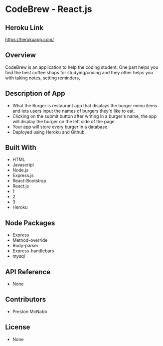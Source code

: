 # CodeBrew - React.js

## Heroku Link

https://herokuapp.com/

## Overview
CodeBrew is an application to help the coding student. One part helps you find the best coffee shops for studying/coding and they other helps you with taking notes, setting reminders,

## Description of App

* What the Burger is restaurant app that displays the burger menu items and lets users input the names of burgers they'd like to eat.
* Clicking on the submit button after writing in a burger's name, the app will display the burger on the left side of the page.
* Your app will store every burger in a database.
* Deployed using Heroku and Github.

## Built With

* HTML
* Javascript
* Node.js
* Express.js
* React-Bootstrap
* React.js
* 1
* 2
* 3
* Heroku

## Node Packages

* Express
* Method-override
* Body-parser
* Express-handlebars
* mysql

## API Reference

* None

## Contributors

* Preston McNabb

## License

* None
